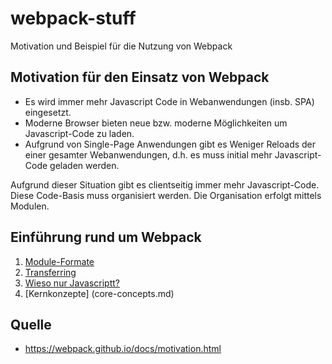 # webpack-stuff
Motivation und Beispiel für die Nutzung von Webpack

## Motivation für den Einsatz von Webpack
* Es wird immer mehr Javascript Code in Webanwendungen (insb. SPA) eingesetzt.
* Moderne Browser bieten neue bzw. moderne Möglichkeiten um Javascript-Code zu laden.
* Aufgrund von Single-Page Anwendungen gibt es Weniger Reloads der einer gesamter Webanwendungen, d.h. es muss initial mehr Javascript-Code geladen werden.

Aufgrund dieser Situation gibt es clientseitig immer mehr Javascript-Code. Diese Code-Basis muss organisiert werden. Die Organisation erfolgt mittels Modulen.

## Einführung rund um Webpack

1. [Module-Formate](module-formats.md)
2. [Transferring](transferring.md) 
3. [Wieso nur Javascriptt?](why-only-javascript.md)
4. [Kernkonzepte] (core-concepts.md)

## Quelle
* https://webpack.github.io/docs/motivation.html
